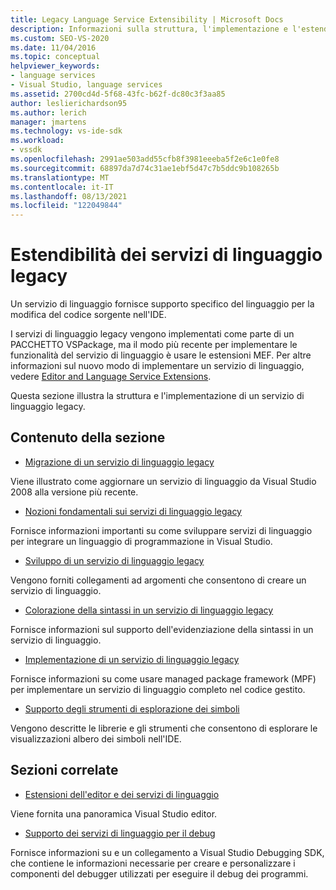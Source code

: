 ```yaml
---
title: Legacy Language Service Extensibility | Microsoft Docs
description: Informazioni sulla struttura, l'implementazione e l'estendibilità dei servizi di linguaggio legacy in Visual Studio.
ms.custom: SEO-VS-2020
ms.date: 11/04/2016
ms.topic: conceptual
helpviewer_keywords:
- language services
- Visual Studio, language services
ms.assetid: 2700cd4d-5f68-43fc-b62f-dc80c3f3aa85
author: leslierichardson95
ms.author: lerich
manager: jmartens
ms.technology: vs-ide-sdk
ms.workload:
- vssdk
ms.openlocfilehash: 2991ae503add55cfb8f3981eeeba5f2e6c1e0fe8
ms.sourcegitcommit: 68897da7d74c31ae1ebf5d47c7b5ddc9b108265b
ms.translationtype: MT
ms.contentlocale: it-IT
ms.lasthandoff: 08/13/2021
ms.locfileid: "122049844"
---
```

# <a name="legacy-language-service-extensibility"></a>Estendibilità dei servizi di linguaggio legacy
Un servizio di linguaggio fornisce supporto specifico del linguaggio per la modifica del codice sorgente nell'IDE.

 I servizi di linguaggio legacy vengono implementati come parte di un PACCHETTO VSPackage, ma il modo più recente per implementare le funzionalità del servizio di linguaggio è usare le estensioni MEF. Per altre informazioni sul nuovo modo di implementare un servizio di linguaggio, vedere [Editor and Language Service Extensions](../../extensibility/editor-and-language-service-extensions.md).

 Questa sezione illustra la struttura e l'implementazione di un servizio di linguaggio legacy.

## <a name="in-this-section"></a>Contenuto della sezione
- [Migrazione di un servizio di linguaggio legacy](../../extensibility/internals/migrating-a-legacy-language-service.md)

 Viene illustrato come aggiornare un servizio di linguaggio da Visual Studio 2008 alla versione più recente.

- [Nozioni fondamentali sui servizi di linguaggio legacy](../../extensibility/internals/legacy-language-service-essentials.md)

 Fornisce informazioni importanti su come sviluppare servizi di linguaggio per integrare un linguaggio di programmazione in Visual Studio.

- [Sviluppo di un servizio di linguaggio legacy](../../extensibility/internals/developing-a-legacy-language-service.md)

 Vengono forniti collegamenti ad argomenti che consentono di creare un servizio di linguaggio.

- [Colorazione della sintassi in un servizio di linguaggio legacy](../../extensibility/internals/syntax-coloring-in-a-legacy-language-service.md)

 Fornisce informazioni sul supporto dell'evidenziazione della sintassi in un servizio di linguaggio.

- [Implementazione di un servizio di linguaggio legacy](../../extensibility/internals/implementing-a-legacy-language-service1.md)

 Fornisce informazioni su come usare managed package framework (MPF) per implementare un servizio di linguaggio completo nel codice gestito.

- [Supporto degli strumenti di esplorazione dei simboli](../../extensibility/internals/supporting-symbol-browsing-tools.md)

 Vengono descritte le librerie e gli strumenti che consentono di esplorare le visualizzazioni albero dei simboli nell'IDE.

## <a name="related-sections"></a>Sezioni correlate
- [Estensioni dell'editor e dei servizi di linguaggio](../../extensibility/editor-and-language-service-extensions.md)

 Viene fornita una panoramica Visual Studio editor.

- [Supporto dei servizi di linguaggio per il debug](../../extensibility/internals/language-service-support-for-debugging.md)

 Fornisce informazioni su e un collegamento a Visual Studio Debugging SDK, che contiene le informazioni necessarie per creare e personalizzare i componenti del debugger utilizzati per eseguire il debug dei programmi.
